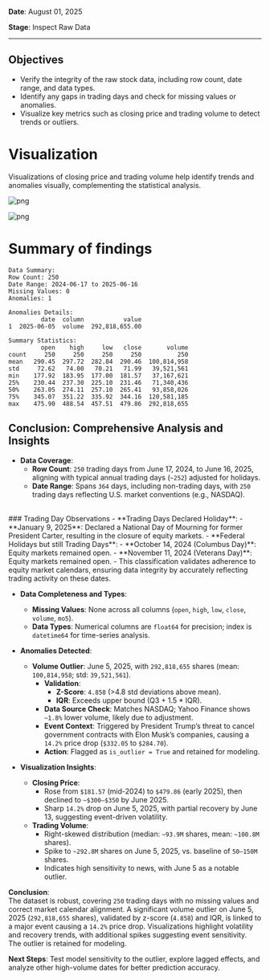**Date**: August 01, 2025

**Stage**: Inspect Raw Data

---

## Objectives
- Verify the integrity of the raw stock data, including row count, date range, and data types.
- Identify any gaps in trading days and check for missing values or anomalies.
- Visualize key metrics such as closing price and trading volume to detect trends or outliers.

# Visualization

Visualizations of closing price and trading volume help identify trends and anomalies visually, complementing the statistical analysis.


    
![png](output_19_0.png)
    



    
![png](output_19_1.png)
    


# Summary of findings

    Data Summary:
    Row Count: 250
    Date Range: 2024-06-17 to 2025-06-16
    Missing Values: 0
    Anomalies: 1
    
    Anomalies Details:
             date  column           value
    1  2025-06-05  volume  292,818,655.00
    
    Summary Statistics:
             open    high     low   close       volume
    count     250     250     250     250          250
    mean   290.45  297.72  282.84  290.46  100,814,958
    std     72.62   74.00   70.21   71.99   39,521,561
    min    177.92  183.95  177.00  181.57   37,167,621
    25%    230.44  237.30  225.10  231.46   71,340,436
    50%    263.05  274.11  257.10  265.41   93,858,026
    75%    345.07  351.22  335.92  344.16  120,581,185
    max    475.90  488.54  457.51  479.86  292,818,655


## Conclusion: Comprehensive Analysis and Insights  

- **Data Coverage**:  
  - **Row Count**: `250` trading days from June 17, 2024, to June 16, 2025, aligning with typical annual trading days (`~252`) adjusted for holidays.  
  - **Date Range**: Spans `364` days, including non-trading days, with `250` trading days reflecting U.S. market conventions (e.g., NASDAQ).  
<br>
### Trading Day Observations
- **Trading Days Declared Holiday**:  
  - **January 9, 2025**: Declared a National Day of Mourning for former President Carter, resulting in the closure of equity markets.  
- **Federal Holidays but still Trading Days**:  
  - **October 14, 2024 (Columbus Day)**: Equity markets remained open.  
  - **November 11, 2024 (Veterans Day)**: Equity markets remained open.  
- This classification validates adherence to equity market calendars, ensuring data integrity by accurately reflecting trading activity on these dates.

- **Data Completeness and Types**:  
  - **Missing Values**: None across all columns (`open`, `high`, `low`, `close`, `volume`, `mo5`).  
  - **Data Types**: Numerical columns are `float64` for precision; index is `datetime64` for time-series analysis.  

- **Anomalies Detected**:  
  - **Volume Outlier**: June 5, 2025, with `292,818,655` shares (mean: `100,814,958`; std: `39,521,561`).  
    - **Validation**:  
      - **Z-Score**: `4.858` (>4.8 std deviations above mean).  
      - **IQR**: Exceeds upper bound (Q3 + 1.5 * IQR).  
    - **Data Source Check**: Matches NASDAQ; Yahoo Finance shows `~1.8%` lower volume, likely due to adjustment.  
    - **Event Context**: Triggered by President Trump’s threat to cancel government contracts with Elon Musk’s companies, causing a `14.2%` price drop (`$332.05` to `$284.70`).  
    - **Action**: Flagged as `is_outlier = True` and retained for modeling.  

- **Visualization Insights**:  
  - **Closing Price**:  
    - Rose from `$181.57` (mid-2024) to `$479.86` (early 2025), then declined to `~$300–$350` by June 2025.  
    - Sharp `14.2%` drop on June 5, 2025, with partial recovery by June 13, suggesting event-driven volatility.  
  - **Trading Volume**:  
    - Right-skewed distribution (median: `~93.9M` shares, mean: `~100.8M` shares).  
    - Spike to `~292.8M` shares on June 5, 2025, vs. baseline of `50–150M` shares.  
    - Indicates high sensitivity to news, with June 5 as a notable outlier.  

**Conclusion**:  
The dataset is robust, covering `250` trading days with no missing values and correct market calendar alignment. A significant volume outlier on June 5, 2025 (`292,818,655` shares), validated by z-score (`4.858`) and IQR, is linked to a major event causing a `14.2%` price drop. Visualizations highlight volatility and recovery trends, with additional spikes suggesting event sensitivity. The outlier is retained for modeling. 

**Next Steps**: Test model sensitivity to the outlier, explore lagged effects, and analyze other high-volume dates for better prediction accuracy.

<style>
:root {
    --jp-rendermime-error-background: white;
}
</style>
